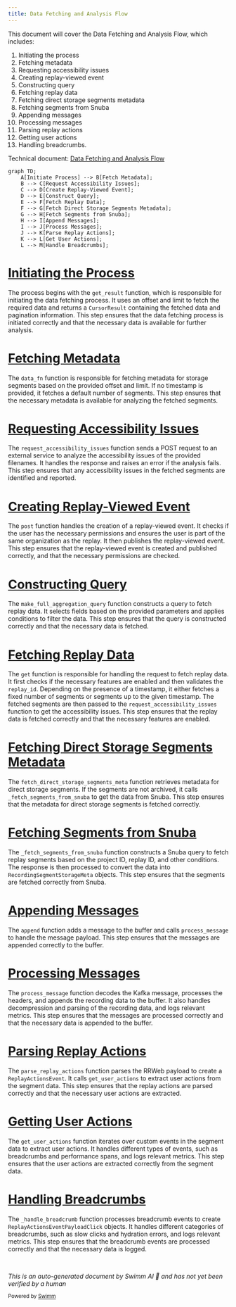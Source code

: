 ```yaml
---
title: Data Fetching and Analysis Flow
---
```

This document will cover the Data Fetching and Analysis Flow, which includes:

 1. Initiating the process
 2. Fetching metadata
 3. Requesting accessibility issues
 4. Creating replay-viewed event
 5. Constructing query
 6. Fetching replay data
 7. Fetching direct storage segments metadata
 8. Fetching segments from Snuba
 9. Appending messages
10. Processing messages
11. Parsing replay actions
12. Getting user actions
13. Handling breadcrumbs.

Technical document: <SwmLink doc-title="Data Fetching and Analysis Flow">[Data Fetching and Analysis Flow](/.swm/data-fetching-and-analysis-flow.oknwwqnq.sw.md)</SwmLink>

```mermaid
graph TD;
    A[Initiate Process] --> B[Fetch Metadata];
    B --> C[Request Accessibility Issues];
    C --> D[Create Replay-Viewed Event];
    D --> E[Construct Query];
    E --> F[Fetch Replay Data];
    F --> G[Fetch Direct Storage Segments Metadata];
    G --> H[Fetch Segments from Snuba];
    H --> I[Append Messages];
    I --> J[Process Messages];
    J --> K[Parse Replay Actions];
    K --> L[Get User Actions];
    L --> M[Handle Breadcrumbs];
```

# [Initiating the Process](https://app.swimm.io/repos/Z2l0aHViJTNBJTNBc2VudHJ5LWRlbW8tMSUzQSUzQVN3aW1tLURlbW8=/docs/oknwwqnq#initiating-the-process)

The process begins with the `get_result` function, which is responsible for initiating the data fetching process. It uses an offset and limit to fetch the required data and returns a `CursorResult` containing the fetched data and pagination information. This step ensures that the data fetching process is initiated correctly and that the necessary data is available for further analysis.

# [Fetching Metadata](https://app.swimm.io/repos/Z2l0aHViJTNBJTNBc2VudHJ5LWRlbW8tMSUzQSUzQVN3aW1tLURlbW8=/docs/oknwwqnq#fetching-metadata)

The `data_fn` function is responsible for fetching metadata for storage segments based on the provided offset and limit. If no timestamp is provided, it fetches a default number of segments. This step ensures that the necessary metadata is available for analyzing the fetched segments.

# [Requesting Accessibility Issues](https://app.swimm.io/repos/Z2l0aHViJTNBJTNBc2VudHJ5LWRlbW8tMSUzQSUzQVN3aW1tLURlbW8=/docs/oknwwqnq#requesting-accessibility-issues)

The `request_accessibility_issues` function sends a POST request to an external service to analyze the accessibility issues of the provided filenames. It handles the response and raises an error if the analysis fails. This step ensures that any accessibility issues in the fetched segments are identified and reported.

# [Creating Replay-Viewed Event](https://app.swimm.io/repos/Z2l0aHViJTNBJTNBc2VudHJ5LWRlbW8tMSUzQSUzQVN3aW1tLURlbW8=/docs/oknwwqnq#creating-replay-viewed-event)

The `post` function handles the creation of a replay-viewed event. It checks if the user has the necessary permissions and ensures the user is part of the same organization as the replay. It then publishes the replay-viewed event. This step ensures that the replay-viewed event is created and published correctly, and that the necessary permissions are checked.

# [Constructing Query](https://app.swimm.io/repos/Z2l0aHViJTNBJTNBc2VudHJ5LWRlbW8tMSUzQSUzQVN3aW1tLURlbW8=/docs/oknwwqnq#constructing-query)

The `make_full_aggregation_query` function constructs a query to fetch replay data. It selects fields based on the provided parameters and applies conditions to filter the data. This step ensures that the query is constructed correctly and that the necessary data is fetched.

# [Fetching Replay Data](https://app.swimm.io/repos/Z2l0aHViJTNBJTNBc2VudHJ5LWRlbW8tMSUzQSUzQVN3aW1tLURlbW8=/docs/oknwwqnq#fetching-replay-data)

The `get` function is responsible for handling the request to fetch replay data. It first checks if the necessary features are enabled and then validates the `replay_id`. Depending on the presence of a timestamp, it either fetches a fixed number of segments or segments up to the given timestamp. The fetched segments are then passed to the `request_accessibility_issues` function to get the accessibility issues. This step ensures that the replay data is fetched correctly and that the necessary features are enabled.

# [Fetching Direct Storage Segments Metadata](https://app.swimm.io/repos/Z2l0aHViJTNBJTNBc2VudHJ5LWRlbW8tMSUzQSUzQVN3aW1tLURlbW8=/docs/oknwwqnq#fetching-direct-storage-segments-metadata)

The `fetch_direct_storage_segments_meta` function retrieves metadata for direct storage segments. If the segments are not archived, it calls `_fetch_segments_from_snuba` to get the data from Snuba. This step ensures that the metadata for direct storage segments is fetched correctly.

# [Fetching Segments from Snuba](https://app.swimm.io/repos/Z2l0aHViJTNBJTNBc2VudHJ5LWRlbW8tMSUzQSUzQVN3aW1tLURlbW8=/docs/oknwwqnq#fetching-segments-from-snuba)

The `_fetch_segments_from_snuba` function constructs a Snuba query to fetch replay segments based on the project ID, replay ID, and other conditions. The response is then processed to convert the data into `RecordingSegmentStorageMeta` objects. This step ensures that the segments are fetched correctly from Snuba.

# [Appending Messages](https://app.swimm.io/repos/Z2l0aHViJTNBJTNBc2VudHJ5LWRlbW8tMSUzQSUzQVN3aW1tLURlbW8=/docs/oknwwqnq#appending-messages)

The `append` function adds a message to the buffer and calls `process_message` to handle the message payload. This step ensures that the messages are appended correctly to the buffer.

# [Processing Messages](https://app.swimm.io/repos/Z2l0aHViJTNBJTNBc2VudHJ5LWRlbW8tMSUzQSUzQVN3aW1tLURlbW8=/docs/oknwwqnq#processing-messages)

The `process_message` function decodes the Kafka message, processes the headers, and appends the recording data to the buffer. It also handles decompression and parsing of the recording data, and logs relevant metrics. This step ensures that the messages are processed correctly and that the necessary data is appended to the buffer.

# [Parsing Replay Actions](https://app.swimm.io/repos/Z2l0aHViJTNBJTNBc2VudHJ5LWRlbW8tMSUzQSUzQVN3aW1tLURlbW8=/docs/oknwwqnq#parsing-replay-actions)

The `parse_replay_actions` function parses the RRWeb payload to create a `ReplayActionsEvent`. It calls `get_user_actions` to extract user actions from the segment data. This step ensures that the replay actions are parsed correctly and that the necessary user actions are extracted.

# [Getting User Actions](https://app.swimm.io/repos/Z2l0aHViJTNBJTNBc2VudHJ5LWRlbW8tMSUzQSUzQVN3aW1tLURlbW8=/docs/oknwwqnq#getting-user-actions)

The `get_user_actions` function iterates over custom events in the segment data to extract user actions. It handles different types of events, such as breadcrumbs and performance spans, and logs relevant metrics. This step ensures that the user actions are extracted correctly from the segment data.

# [Handling Breadcrumbs](https://app.swimm.io/repos/Z2l0aHViJTNBJTNBc2VudHJ5LWRlbW8tMSUzQSUzQVN3aW1tLURlbW8=/docs/oknwwqnq#handling-breadcrumbs)

The `_handle_breadcrumb` function processes breadcrumb events to create `ReplayActionsEventPayloadClick` objects. It handles different categories of breadcrumbs, such as slow clicks and hydration errors, and logs relevant metrics. This step ensures that the breadcrumb events are processed correctly and that the necessary data is logged.

&nbsp;

*This is an auto-generated document by Swimm AI 🌊 and has not yet been verified by a human*

<SwmMeta version="3.0.0" repo-id="Z2l0aHViJTNBJTNBc2VudHJ5LWRlbW8tMSUzQSUzQVN3aW1tLURlbW8=" repo-name="sentry-demo-1" doc-type="product-flows"><sup>Powered by [Swimm](/)</sup></SwmMeta>
